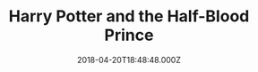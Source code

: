 ---
title: "Harry Potter and the Half-Blood Prince"
year: 2009
date: 2018-04-20T18:48:48.000Z
permalink: /almanac/movies/2018-04-20-harry-potter-and-the-half-blood-prince/index.html
rating: 3
---
